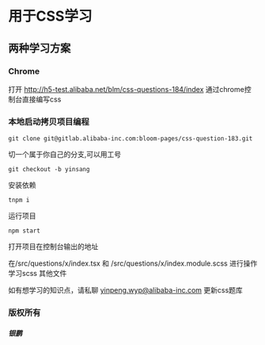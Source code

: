 # 用于CSS学习
## 两种学习方案
### Chrome
打开 http://h5-test.alibaba.net/blm/css-questions-184/index 通过chrome控制台直接编写css
### 本地启动拷贝项目编程
```
git clone git@gitlab.alibaba-inc.com:bloom-pages/css-question-183.git
```
切一个属于你自己的分支,可以用工号
```
git checkout -b yinsang
```
安装依赖
```
tnpm i
```
运行项目
```
npm start
```
打开项目在控制台输出的地址

在/src/questions/x/index.tsx  和 /src/questions/x/index.module.scss 进行操作学习scss
其他文件

如有想学习的知识点，请私聊 yinpeng.wyp@alibaba-inc.com 更新css题库
### 版权所有
##### 银鹏
